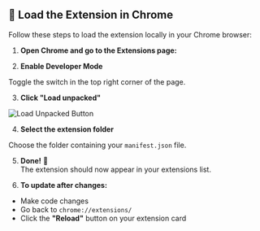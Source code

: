 ## 🔌 Load the Extension in Chrome

Follow these steps to load the extension locally in your Chrome browser:

1. **Open Chrome and go to the Extensions page:**


2. **Enable Developer Mode**

Toggle the switch in the top right corner of the page.

3. **Click "Load unpacked"**

![Load Unpacked Button](https://developer.chrome.com/static/images/get_started/load_unpacked_extension.png)

4. **Select the extension folder**

Choose the folder containing your `manifest.json` file.

5. **Done!** 🎉  
The extension should now appear in your extensions list.

6. **To update after changes:**

- Make code changes
- Go back to `chrome://extensions/`
- Click the **"Reload"** button on your extension card
